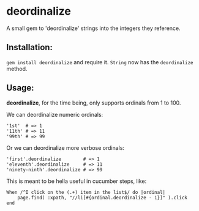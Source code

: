deordinalize
============

A small gem to 'deordinalize' strings into the integers they reference.

Installation:
-------------

`gem install deordinalize` and require it. `String` now has the `deordinalize` method.

Usage:
------

**deordinalize**, for the time being, only supports ordinals from 1 to 100.

We can deordinalize numeric ordinals:

	'1st'  # => 1
	'11th' # => 11
	'99th' # => 99
	
Or we can deordinalize more verbose ordinals:

	'first'.deordinalize        # => 1
	'eleventh'.deordinalize     # => 11
	'ninety-ninth'.deordinalize # => 99

This is meant to be hella useful in cucumber steps, like:

	When /^I click on the (.+) item in the list$/ do |ordinal|
		page.find( :xpath, "//li[#{ordinal.deordinalize - 1}]" ).click
	end